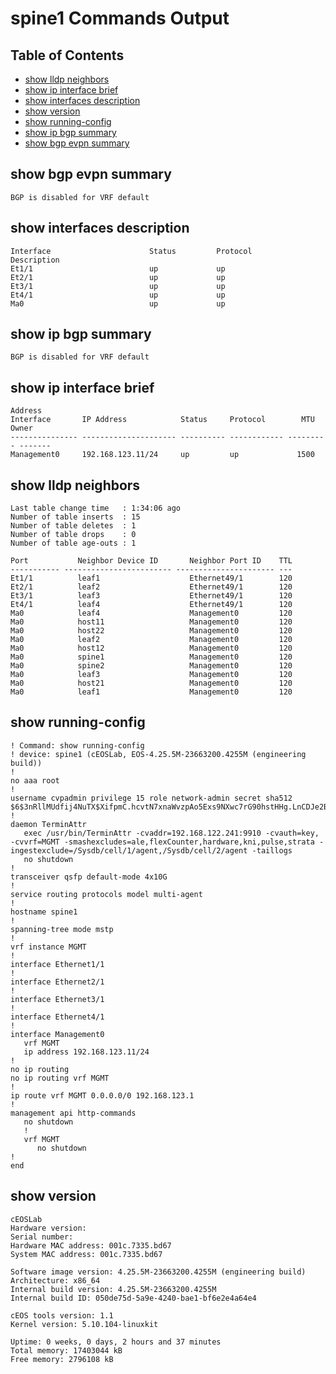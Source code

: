 # spine1 Commands Output

## Table of Contents

- [show lldp neighbors](#show-lldp-neighbors)
- [show ip interface brief](#show-ip-interface-brief)
- [show interfaces description](#show-interfaces-description)
- [show version](#show-version)
- [show running-config](#show-running-config)
- [show ip bgp summary](#show-ip-bgp-summary)
- [show bgp evpn summary](#show-bgp-evpn-summary)
## show bgp evpn summary

```
BGP is disabled for VRF default
```
## show interfaces description

```
Interface                      Status         Protocol           Description
Et1/1                          up             up                 
Et2/1                          up             up                 
Et3/1                          up             up                 
Et4/1                          up             up                 
Ma0                            up             up
```
## show ip bgp summary

```
BGP is disabled for VRF default
```
## show ip interface brief

```
Address 
Interface       IP Address            Status     Protocol        MTU    Owner   
--------------- --------------------- ---------- ------------ --------- ------- 
Management0     192.168.123.11/24     up         up             1500
```
## show lldp neighbors

```
Last table change time   : 1:34:06 ago
Number of table inserts  : 15
Number of table deletes  : 1
Number of table drops    : 0
Number of table age-outs : 1

Port           Neighbor Device ID       Neighbor Port ID    TTL 
----------- ------------------------ ---------------------- --- 
Et1/1          leaf1                    Ethernet49/1        120 
Et2/1          leaf2                    Ethernet49/1        120 
Et3/1          leaf3                    Ethernet49/1        120 
Et4/1          leaf4                    Ethernet49/1        120 
Ma0            leaf4                    Management0         120 
Ma0            host11                   Management0         120 
Ma0            host22                   Management0         120 
Ma0            leaf2                    Management0         120 
Ma0            host12                   Management0         120 
Ma0            spine1                   Management0         120 
Ma0            spine2                   Management0         120 
Ma0            leaf3                    Management0         120 
Ma0            host21                   Management0         120 
Ma0            leaf1                    Management0         120
```
## show running-config

```
! Command: show running-config
! device: spine1 (cEOSLab, EOS-4.25.5M-23663200.4255M (engineering build))
!
no aaa root
!
username cvpadmin privilege 15 role network-admin secret sha512 $6$3nRllMUdfij4NuTX$XifpmC.hcvtN7xnaWvzpAo5Exs9NXwc7rG90hstHHg.LnCDJe2BZE.luevosL16I8dXr6QupJJnkzNckJET39/
!
daemon TerminAttr
   exec /usr/bin/TerminAttr -cvaddr=192.168.122.241:9910 -cvauth=key, -cvvrf=MGMT -smashexcludes=ale,flexCounter,hardware,kni,pulse,strata -ingestexclude=/Sysdb/cell/1/agent,/Sysdb/cell/2/agent -taillogs
   no shutdown
!
transceiver qsfp default-mode 4x10G
!
service routing protocols model multi-agent
!
hostname spine1
!
spanning-tree mode mstp
!
vrf instance MGMT
!
interface Ethernet1/1
!
interface Ethernet2/1
!
interface Ethernet3/1
!
interface Ethernet4/1
!
interface Management0
   vrf MGMT
   ip address 192.168.123.11/24
!
no ip routing
no ip routing vrf MGMT
!
ip route vrf MGMT 0.0.0.0/0 192.168.123.1
!
management api http-commands
   no shutdown
   !
   vrf MGMT
      no shutdown
!
end
```
## show version

```
cEOSLab
Hardware version: 
Serial number: 
Hardware MAC address: 001c.7335.bd67
System MAC address: 001c.7335.bd67

Software image version: 4.25.5M-23663200.4255M (engineering build)
Architecture: x86_64
Internal build version: 4.25.5M-23663200.4255M
Internal build ID: 050de75d-5a9e-4240-bae1-bf6e2e4a64e4

cEOS tools version: 1.1
Kernel version: 5.10.104-linuxkit

Uptime: 0 weeks, 0 days, 2 hours and 37 minutes
Total memory: 17403044 kB
Free memory: 2796108 kB
```
